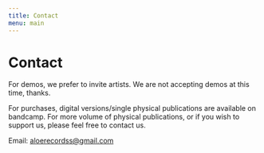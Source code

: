 ```yaml
---
title: Contact
menu: main
---
```

# Contact

For demos, we prefer to invite artists. We are not accepting demos at this time, thanks.

For purchases, digital versions/single physical publications are available on bandcamp. For more volume of physical publications, or if you wish to support us, please feel free to contact us.

Email: aloerecordss@gmail.com